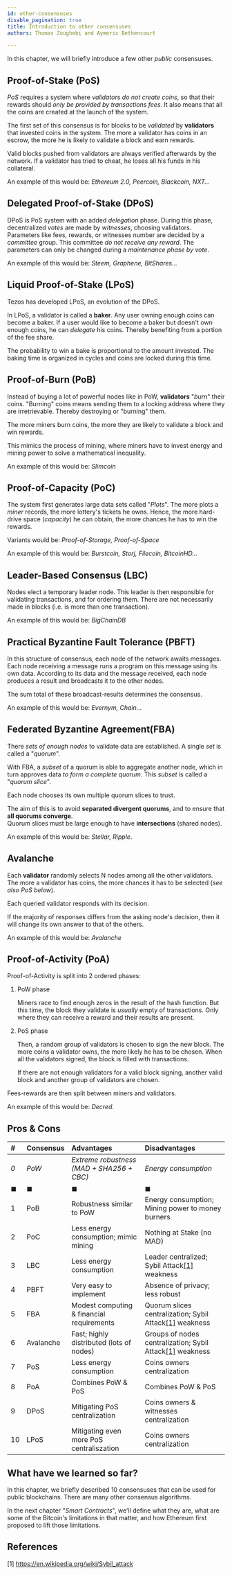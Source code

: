 ```yaml
---
id: other-consensuses
disable_pagination: true
title: Introduction to other consensuses
authors: Thomas Zoughebi and Aymeric Bethencourt

---
```


In this chapter, we will briefly introduce a few other *public* consensuses.

## Proof-of-Stake (PoS)
_PoS_ requires a system where _validators_  *do not create coins*, so that their rewards should *only be provided by transactions fees*. It also means that all the coins are created at the launch of the system.

The first set of this consensus is for blocks to be  *validated* by **validators** that invested coins in the system. The more a validator has coins in an escrow, the more he is likely to validate a block and earn rewards.

Valid blocks pushed from validators are always verified afterwards by the network. If a validator has tried to cheat, he loses all his funds in his collateral.

An example of this would be: *Ethereum 2.0, Peercoin, Blackcoin, NXT...*

## Delegated Proof-of-Stake (DPoS)
DPoS is PoS system with an added *delegation* phase. During this phase, decentralized *votes* are made by *witnesses*, choosing validators. Parameters like fees, rewards, or witnesses number are decided by a *committee* group. This committee *do not receive any reward*. The parameters can only be changed during a *maintenance phase by vote*.

An example of this would be: *Steem, Graphene, BitShares...*

## Liquid Proof-of-Stake (LPoS)
Tezos has developed LPoS, an evolution of the DPoS.

In LPoS, a validator is called a **baker**. Any user owning enough coins can become a baker. If a user would like to become a baker but doesn't own enough coins, he can _delegate_ his coins. Thereby benefiting from a portion of the fee share.

The probability to win a bake is proportional to the amount invested. The baking time is organized in cycles and coins are locked during this time.


## Proof-of-Burn (PoB)
Instead of buying a lot of powerful nodes like in PoW, **validators** "*burn*" their coins. "Burning" coins means sending them to a locking address where they are irretrievable. Thereby destroying or "burning" them.

The more miners burn coins, the more they are likely to validate a block and win rewards.

This mimics the process of mining, where miners have to invest energy and mining power to solve a mathematical inequality.

An example of this would be: *Slimcoin*

## Proof-of-Capacity (PoC)
The system first generates large data sets called "*Plots*". The more plots a *miner* records, the more lottery's tickets he owns. Hence, the more hard-drive space (*capacity*) he can obtain, the more chances he has to win the rewards.

Variants would be: *Proof-of-Storage, Proof-of-Space*

An example of this would be: *Burstcoin, Storj, Filecoin, BitcoinHD...*

## Leader-Based Consensus (LBC)
Nodes elect a temporary leader node. This leader is then responsible for validating transactions, and for ordering them. There are not necessarily made in blocks (i.e. is more than one transaction).

An example of this would be: *BigChainDB*

## Practical Byzantine Fault Tolerance (PBFT)
In this structure of consensus, each node of the network awaits messages. Each node receiving a message runs a program on this message using its own data. According to its data and the message received, each node produces a result and broadcasts it to the other nodes.

The sum total of these broadcast-results determines the consensus.

An example of this would be: *Evernym, Chain...*

## Federated​ ​Byzantine​ ​Agreement​ ​(FBA)
There *sets of enough nodes* to validate data are established. A single *set* is called a "*quorum*".

With FBA, a *subset* of a quorum is able to aggregate another node, which in turn approves data *to form a complete quorum*. This *subset* is called a "*quorum slice*".

Each node chooses its own multiple quorum slices to trust.

The aim of this is to avoid **separated divergent quorums**, and to ensure that **all quorums converge**.  
Quorum slices must be large enough to have **intersections** (shared nodes).

An example of this would be: *Stellar, Ripple*.

## Avalanche
Each **validator** randomly selects N nodes among all the other validators. The more a validator has coins, the more chances it has to be selected (*see also PoS below*).

Each queried validator responds with its decision.

If the majority of responses differs from the asking node's decision, then it will change its own answer to that of the others.

An example of this would be: *Avalanche*

## Proof-of-Activity (PoA)
Proof-of-Activity is split into 2 ordered phases:
1. PoW phase

    Miners race to find enough zeros in the result of the hash function. But this time, the block they validate is _usually_ empty of transactions. Only where they can receive a reward and their results are present.

2. PoS phase

    Then, a random group of validators is chosen to sign the new block. The more coins a validator owns, the more likely he has to be chosen. When all the validators signed, the block is filled with transactions.

    If there are not enough validators for a valid block signing, another valid block and another group of validators are chosen.

Fees-rewards are then split between miners and validators.

An example of this would be: *Decred*.

## Pros & Cons

| #    | Consensus | Advantages                                | Disadvantages                                                                                               |
| :--- | :-------- | :---------------------------------------- | :---------------------------------------------------------------------------------------------------------- |
| *0*  | *PoW*     | *Extreme robustness (MAD + SHA256 + CBC)* | *Energy consumption*                                                                                        |
| ◼    | ◼         | ◼                                         | ◼                                                                                                           |
| 1    | PoB       | Robustness similar to PoW                 | Energy consumption; Mining power to money burners                                                           |
| 2    | PoC       | Less energy consumption; mimic mining     | Nothing at Stake (no MAD)                                                                                   |
| 3    | LBC       | Less energy consumption                   | Leader centralized; Sybil Attack[[1]](/blockchain-basics/other-consensuses#references) weakness             |
| 4    | PBFT      | Very easy to implement                    | Absence of privacy; less robust                                                                             |
| 5    | FBA       | Modest computing & financial requirements | Quorum slices centralization; Sybil Attack[[1]](/blockchain-basics/other-consensuses#references) weakness   |
| 6    | Avalanche | Fast; highly distributed (lots of nodes)  | Groups of nodes centralization; Sybil Attack[[1]](/blockchain-basics/other-consensuses#references) weakness |
| 7    | PoS       | Less energy consumption                   | Coins owners centralization                                                                                 |
| 8    | PoA       | Combines PoW & PoS                        | Combines PoW & PoS                                                                                          |
| 9    | DPoS      | Mitigating PoS centralization             | Coins owners & witnesses centralization                                                                     |
| 10   | LPoS      | Mitigating even more PoS centraliszation  | Coins owners centralization                                                                                 |

## What have we learned so far?
In this chapter, we briefly described 10 consensuses that can be used for public blockchains. There are many other consensus algorithms.

In the next chapter "_Smart Contracts_", we'll define what they are, what are some of the Bitcoin's limitations in that matter, and how Ethereum first proposed to lift those limitations.

## References
[1] https://en.wikipedia.org/wiki/Sybil_attack